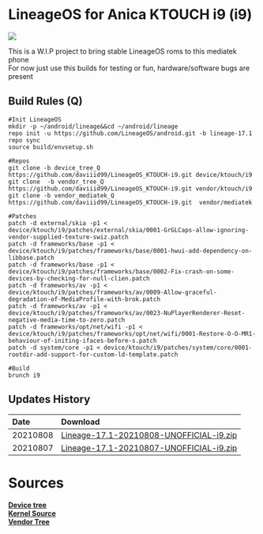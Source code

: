 # LineageOS for Anica KTOUCH i9 (i9)

<img src="https://upload.wikimedia.org/wikipedia/commons/thumb/b/b2/Lineage_OS_logo.svg/2560px-Lineage_OS_logo.svg.png">

This is a W.I.P project to bring stable LineageOS roms to this mediatek phone<br/>
For now just use this builds for testing or fun, hardware/software bugs are present

## Build Rules (Q)
```
#Init LineageOS
mkdir -p ~/android/lineage&&cd ~/android/lineage
repo init -u https://github.com/LineageOS/android.git -b lineage-17.1
repo sync
source build/envsetup.sh

#Repos
git clone -b device_tree_Q https://github.com/daviiid99/LineageOS_KTOUCH-i9.git device/ktouch/i9
git clone  -b vendor_tree_Q https://github.com/daviiid99/LineageOS_KTOUCH-i9.git vendor/ktouch/i9
git clone -b vendor_mediatek_Q https://github.com/daviiid99/LineageOS_KTOUCH-i9.git  vendor/mediatek

#Patches
patch -d external/skia -p1 < device/ktouch/i9/patches/external/skia/0001-GrGLCaps-allow-ignoring-vendor-supplied-texture-swiz.patch
patch -d frameworks/base -p1 < device/ktouch/i9/patches/frameworks/base/0001-hwui-add-dependency-on-libbase.patch
patch -d frameworks/base -p1 < device/ktouch/i9/patches/frameworks/base/0002-Fix-crash-on-some-devices-by-checking-for-null-clien.patch
patch -d frameworks/av -p1 < device/ktouch/i9/patches/frameworks/av/0009-Allow-graceful-degradation-of-MediaProfile-with-brok.patch
patch -d frameworks/av -p1 < device/ktouch/i9/patches/frameworks/av/0023-NuPlayerRenderer-Reset-negative-media-time-to-zero.patch
patch -d frameworks/opt/net/wifi -p1 < device/ktouch/i9/patches/frameworks/opt/net/wifi/0001-Restore-O-O-MR1-behaviour-of-initing-ifaces-before-s.patch
patch -d system/core -p1 < device/ktouch/i9/patches/system/core/0001-rootdir-add-support-for-custom-ld-template.patch

#Build
brunch i9
```

## Updates History

|   Date                 | Download                  |
| :----------------------| :-------------------------------- |
|20210808                |    <a href="https://github.com/daviiid99/LineageOS_KTOUCH-i9/releases/tag/20210808">Lineage-17.1-20210808-UNOFFICIAL-i9.zip</a>
|20210807                |    <a href="https://github.com/daviiid99/LineageOS_KTOUCH-i9/releases/tag/20210807">Lineage-17.1-20210807-UNOFFICIAL-i9.zip</a>

# Sources
<b><a href="https://github.com/daviiid99/android_device_ktouch_i9">Device tree</a><br/></b>
<b><a href="https://github.com/daviiid99/kernel_ktouch_i9">Kernel Source</a></b><br/>
<b><a href="https://github.com/daviiid99/android_vendor_ktouch_i9">Vendor Tree</a></b>
